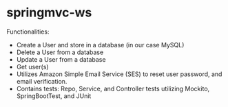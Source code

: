 # springmvc-ws
Functionalities:
- Create a User and store in a database (in our case MySQL)
- Delete a User from a database
- Update a User from a database
- Get user(s)
- Utilizes Amazon Simple Email Service (SES) to reset user password, and email verification.
- Contains tests: Repo, Service, and Controller tests utilizing Mockito, SpringBootTest, and JUnit
